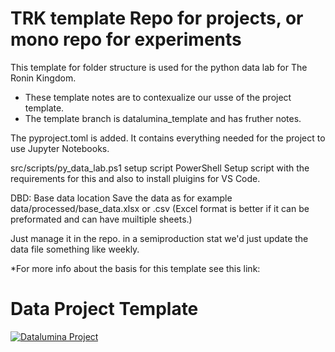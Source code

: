 # TRK template Repo for projects, or mono repo for experiments 
This template for folder structure is used for the python data lab for The Ronin Kingdom. 
* These template notes are to contexualize our usse of the project template.
* The template branch is datalumina_template and has fruther notes.  

The pyproject.toml is added.
It contains everything needed for the project to use Jupyter Notebooks.

src/scripts/py_data_lab.ps1 setup script
PowerShell Setup script with the requirements for this and also to install pluigins for VS Code.

DBD: Base data location
Save the data as for example  data/processed/base_data.xlsx or .csv 
(Excel format is better if it can be preformated and can have muiltiple sheets.)

Just manage it in the repo. in a semiproduction stat we'd just update the data file something like weekly. 

*For more info about the basis for this template see this link:
# Data Project Template

<a target="_blank" href="https://datalumina.com/">
    <img src="https://img.shields.io/badge/Datalumina-Project%20Template-2856f7" alt="Datalumina Project" />
</a>
